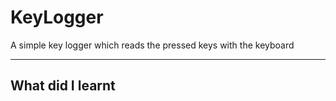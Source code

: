 # KeyLogger
A simple key logger which reads the pressed keys with the keyboard
___________________________________________________________________

## What did I learnt


